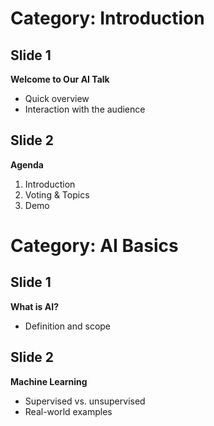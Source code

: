 # Category: Introduction

## Slide 1
**Welcome to Our AI Talk**  
- Quick overview  
- Interaction with the audience  

## Slide 2
**Agenda**  
1. Introduction  
2. Voting & Topics  
3. Demo

# Category: AI Basics

## Slide 1
**What is AI?**  
- Definition and scope

## Slide 2
**Machine Learning**  
- Supervised vs. unsupervised  
- Real-world examples
